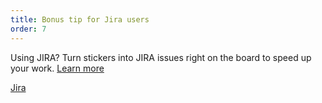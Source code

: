 ```yaml
---
title: Bonus tip for Jira users 
order: 7
---
```


Using JIRA? Turn stickers into JIRA issues right on the board to speed up your work. [Learn more](https://help.realtimeboard.com/support/solutions/articles/11000029984-jira-cards)

[Jira](howTo:sticker-to-jira-card)
